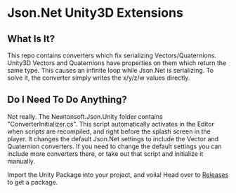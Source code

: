 Json.Net Unity3D Extensions
==================== 

## What Is It?

This repo contains converters which fix serializing Vectors/Quaternions. Unity3D Vectors and Quaternions have properties on them which return the same type. This causes an infinite loop while Json.Net is serializing. To solve it, the converter simply writes the x/y/z/w values directly.

## Do I Need To Do Anything?

Not really. The Newtonsoft.Json.Unity folder contains "ConverterInitializer.cs". This script automatically activates in the Editor when scripts are recompiled, and right before the splash screen in the player. It changes the default Json.Net settings to include the Vector and Quaternion converters. If you need to change the default settings you can include more converters there, or take out that script and initialize it manually.

Import the Unity Package into your project, and voila! Head over to [Releases](https://github.com/DeathTBO/Unity3D-Json.Net/releases) to get a package.